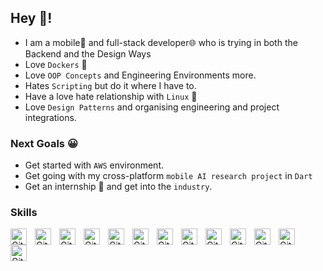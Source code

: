 ## Hey 👋!

- I am a mobile📱 and full-stack developer🌐 who is trying in both the Backend and the Design Ways
- Love `Dockers` 🐳
- Love `OOP Concepts` and Engineering Environments more.
- Hates `Scripting` but do it where I have to.
- Have a love hate relationship with `Linux` 🐧
- Love `Design Patterns` and organising engineering and project integrations.

### Next Goals 😀

- Get started with `AWS` environment.
- Get going with my cross-platform `mobile AI research project` in `Dart`
- Get an internship 🏢 and get into the `industry`.

### Skills

 [
<img alt="Git" width="26px" align="left" style="padding-right:10px;" src="https://cdn.jsdelivr.net/gh/devicons/devicon/icons/git/git-original.svg" />
](https://git-scm.com/)
[
<img alt="Git" width="26px" align="left" style="padding-right:10px;" src="https://cdn.jsdelivr.net/gh/devicons/devicon/icons/java/java-original.svg" />
](https://www.java.com/en/)
 [
<img alt="Git" width="26px" align="left" style="padding-right:10px;" src="https://cdn.jsdelivr.net/gh/devicons/devicon/icons/react/react-original.svg" />
](https://git-scm.com/)

 [
<img alt="Git" width="26px" align="left" style="padding-right:10px;" src="https://cdn.jsdelivr.net/gh/devicons/devicon/icons/csharp/csharp-original.svg" />
](https://git-scm.com/)

 [
<img alt="Git" width="26px" align="left" style="padding-right:10px;" src="https://cdn.jsdelivr.net/gh/devicons/devicon/icons/redux/redux-original.svg" />
](https://git-scm.com/)

 [
<img alt="Git" width="26px" align="left" style="padding-right:10px;" src="https://cdn.jsdelivr.net/gh/devicons/devicon/icons/flutter/flutter-original.svg" />
](https://git-scm.com/)

 [
<img alt="Git" width="26px" align="left" style="padding-right:10px;" src="https://cdn.jsdelivr.net/gh/devicons/devicon/icons/typescript/typescript-original.svg" />
](https://git-scm.com/)
 [
<img alt="Git" width="26px" align="left" style="padding-right:10px;" src="https://cdn.jsdelivr.net/gh/devicons/devicon/icons/javascript/javascript-original.svg" />
](https://git-scm.com/)

 [
<img alt="Git" width="26px" align="left" style="padding-right:10px;" src="https://cdn.jsdelivr.net/gh/devicons/devicon/icons/docker/docker-original.svg" />
](https://git-scm.com/)


 [
<img alt="Git" width="26px" align="left" style="padding-right:10px;" src="https://cdn.jsdelivr.net/gh/devicons/devicon/icons/haskell/haskell-original.svg" />
](https://git-scm.com/)

 [
<img alt="Git" width="26px" align="left" style="padding-right:10px;" src="https://cdn.jsdelivr.net/gh/devicons/devicon/icons/c/c-original.svg" />
](https://git-scm.com/)

 [
<img alt="Git" width="26px" align="left" style="padding-right:10px;" src="https://cdn.jsdelivr.net/gh/devicons/devicon/icons/cplusplus/cplusplus-original.svg" />
](https://git-scm.com/)

 [
<img alt="Git" width="26px" align="left" style="padding-right:10px;" src="https://cdn.jsdelivr.net/gh/devicons/devicon/icons/github/github-original.svg" />
](https://git-scm.com/)









